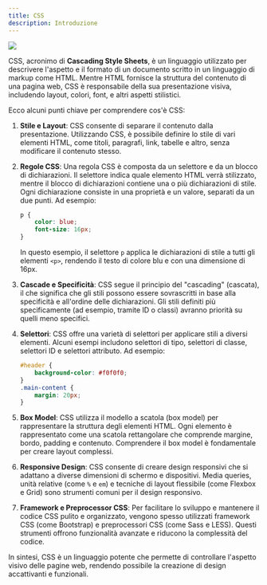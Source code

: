 ```yaml
---
title: CSS
description: Introduzione
---
```


![](/content/images/CSS.webp)

CSS, acronimo di **Cascading Style Sheets**, è un linguaggio utilizzato per descrivere l'aspetto e il formato di un documento scritto in un linguaggio di markup come HTML. Mentre HTML fornisce la struttura del contenuto di una pagina web, CSS è responsabile della sua presentazione visiva, includendo layout, colori, font, e altri aspetti stilistici.

Ecco alcuni punti chiave per comprendere cos'è CSS:

1. **Stile e Layout**: CSS consente di separare il contenuto dalla presentazione. Utilizzando CSS, è possibile definire lo stile di vari elementi HTML, come titoli, paragrafi, link, tabelle e altro, senza modificare il contenuto stesso.

2. **Regole CSS**: Una regola CSS è composta da un selettore e da un blocco di dichiarazioni. Il selettore indica quale elemento HTML verrà stilizzato, mentre il blocco di dichiarazioni contiene una o più dichiarazioni di stile. Ogni dichiarazione consiste in una proprietà e un valore, separati da un due punti. Ad esempio:
   ```css
   p {
       color: blue;
       font-size: 16px;
   }
   ```
   In questo esempio, il selettore `p` applica le dichiarazioni di stile a tutti gli elementi `<p>`, rendendo il testo di colore blu e con una dimensione di 16px.

3. **Cascade e Specificità**: CSS segue il principio del "cascading" (cascata), il che significa che gli stili possono essere sovrascritti in base alla specificità e all'ordine delle dichiarazioni. Gli stili definiti più specificamente (ad esempio, tramite ID o classi) avranno priorità su quelli meno specifici.

4. **Selettori**: CSS offre una varietà di selettori per applicare stili a diversi elementi. Alcuni esempi includono selettori di tipo, selettori di classe, selettori ID e selettori attributo. Ad esempio:
   ```css
   #header {
       background-color: #f0f0f0;
   }
   .main-content {
       margin: 20px;
   }
   ```

5. **Box Model**: CSS utilizza il modello a scatola (box model) per rappresentare la struttura degli elementi HTML. Ogni elemento è rappresentato come una scatola rettangolare che comprende margine, bordo, padding e contenuto. Comprendere il box model è fondamentale per creare layout complessi.

6. **Responsive Design**: CSS consente di creare design responsivi che si adattano a diverse dimensioni di schermo e dispositivi. Media queries, unità relative (come `%` e `em`) e tecniche di layout flessibile (come Flexbox e Grid) sono strumenti comuni per il design responsivo.

7. **Framework e Preprocessor CSS**: Per facilitare lo sviluppo e mantenere il codice CSS pulito e organizzato, vengono spesso utilizzati framework CSS (come Bootstrap) e preprocessori CSS (come Sass e LESS). Questi strumenti offrono funzionalità avanzate e riducono la complessità del codice.

In sintesi, CSS è un linguaggio potente che permette di controllare l'aspetto visivo delle pagine web, rendendo possibile la creazione di design accattivanti e funzionali.